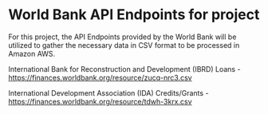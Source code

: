 # World Bank API Endpoints for project

For this project, the API Endpoints provided by the World Bank will be utilized to gather the necessary data in CSV format to be processed in Amazon AWS. 

International Bank for Reconstruction and Development (IBRD) Loans - https://finances.worldbank.org/resource/zucq-nrc3.csv

International Development Association (IDA) Credits/Grants - https://finances.worldbank.org/resource/tdwh-3krx.csv
